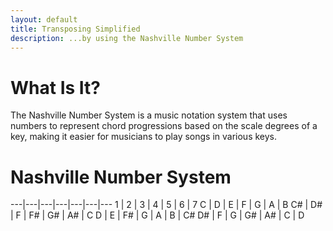```yaml
---
layout: default
title: Transposing Simplified
description: ...by using the Nashville Number System
---
```


# What Is It?
The Nashville Number System is a music notation system that uses numbers to represent chord progressions based on the scale degrees of a key, making it easier for musicians to play songs in various keys.

# Nashville Number System

---|---|---|---|---|---|---
1 | 2 | 3 | 4 | 5 | 6 | 7 
C | D | E | F | G | A | B
C# | D# | F | F# | G# | A# | C
D | E | F# | G | A | B | C# 
D# | F | G | G# | A# | C | D 

